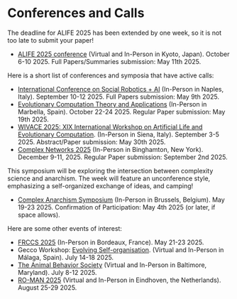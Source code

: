 # Conferences and Calls

The deadline for ALIFE 2025 has been extended by one week, so it is not too late to submit your paper!
- [ALIFE 2025 conference](https://2025.alife.org/submit) (Virtual and In-Person in Kyoto, Japan). October 6-10 2025. Full Papers/Summaries submission: May 11th 2025.

Here is a short list of conferences and symposia that have active calls:
- [International Conference on Social Robotics + AI](https://icsr2025.eu/call-for-papers/) (In-Person in Naples, Italy). September 10-12 2025. Full Papers submission: May 9th 2025.
- [Evolutionary Computation Theory and Applications](https://ecta.scitevents.org/) (In-Person in Marbella, Spain). October 22-24 2025. Regular Paper submission: May 19th 2025.
- [WIVACE 2025: XIX International Workshop on Artificial Life and Evolutionary Computation](wivace2025.diism.unisi.it). (In-Person in Siena, Italy). September 3-5 2025. Abstract/Paper submission: May 30th 2025.
- [Complex Networks 2025](https://complexnetworks.org) (In-Person in Binghamton, New York). December 9-11, 2025. Regular Paper submission: September 2nd 2025.

This symposium will be exploring the intersection between complexity science and anarchism. The week will feature an unconference style, emphasizing a self-organized exchange of ideas, and camping!
- [Complex Anarchism Symposium](https://clea.research.vub.be/complex-anarchism-symposium-19-23-may-2025-in-brussels) (In-Person in Brussels, Belgium). May 19-23 2025. Confirmation of Participation: May 4th 2025 (or later, if space allows).

Here are some other events of interest:
- [FRCCS 2025](https://iutdijon.u-bourgogne.fr/ccs-france/) (In-Person in Bordeaux, France). May 21-23 2025.
- Gecco Workshop: [Evolving Self-organisation](https://evolving-self-organisation-workshop.github.io/). (Virtual and In-Person in Málaga, Spain). July 14-18 2025.
- [The Animal Behavior Society](https://www.animalbehaviorsociety.org/2025/abstracts.php) (Virtual and In-Person in Baltimore, Maryland). July 8-12 2025.
- [RO-MAN 2025](https://www.ro-man2025.org/) (Virtual and In-Person in Eindhoven, the Netherlands). August 25-29 2025.
